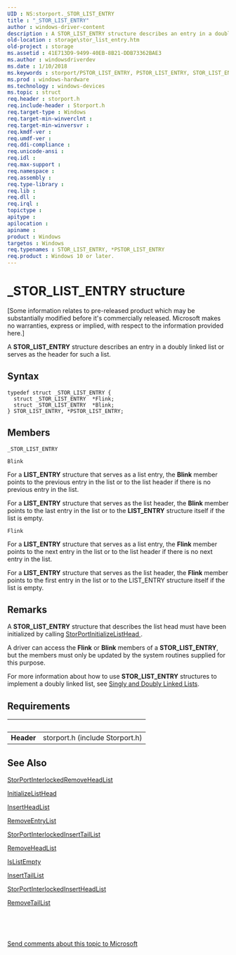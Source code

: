 ```yaml
---
UID : NS:storport._STOR_LIST_ENTRY
title : "_STOR_LIST_ENTRY"
author : windows-driver-content
description : A STOR_LIST_ENTRY structure describes an entry in a doubly linked list or serves as the header for such a list.
old-location : storage\stor_list_entry.htm
old-project : storage
ms.assetid : 41E713D9-9499-40EB-8B21-DDB73362BAE3
ms.author : windowsdriverdev
ms.date : 1/10/2018
ms.keywords : storport/PSTOR_LIST_ENTRY, PSTOR_LIST_ENTRY, STOR_LIST_ENTRY, _STOR_LIST_ENTRY, *PSTOR_LIST_ENTRY, storport/STOR_LIST_ENTRY, storage.stor_list_entry, STOR_LIST_ENTRY structure [Storage Devices], PSTOR_LIST_ENTRY structure pointer [Storage Devices]
ms.prod : windows-hardware
ms.technology : windows-devices
ms.topic : struct
req.header : storport.h
req.include-header : Storport.h
req.target-type : Windows
req.target-min-winverclnt : 
req.target-min-winversvr : 
req.kmdf-ver : 
req.umdf-ver : 
req.ddi-compliance : 
req.unicode-ansi : 
req.idl : 
req.max-support : 
req.namespace : 
req.assembly : 
req.type-library : 
req.lib : 
req.dll : 
req.irql : 
topictype : 
apitype : 
apilocation : 
apiname : 
product : Windows
targetos : Windows
req.typenames : STOR_LIST_ENTRY, *PSTOR_LIST_ENTRY
req.product : Windows 10 or later.
---
```


# _STOR_LIST_ENTRY structure
<p class="CCE_Message">[Some information relates to pre-released product which may be substantially modified before it's commercially released. Microsoft makes no warranties, express or implied, with respect to the information provided here.]

A <b>STOR_LIST_ENTRY</b> structure describes an entry in a doubly linked list or serves as the header for such a list.

## Syntax
````
typedef struct _STOR_LIST_ENTRY {
  struct _STOR_LIST_ENTRY  *Flink;
  struct _STOR_LIST_ENTRY  *Blink;
} STOR_LIST_ENTRY, *PSTOR_LIST_ENTRY;
````

## Members


`_STOR_LIST_ENTRY`



`Blink`

For a <b>LIST_ENTRY</b> structure that serves as a list entry, the <b>Blink</b> member points to the previous entry in the list or to the list header if there is no previous entry in the list.

For a <b>LIST_ENTRY</b> structure that serves as the list header, the <b>Blink</b> member points to the last entry in the list or to the <b>LIST_ENTRY</b> structure itself if the list is empty.

`Flink`

For a <b>LIST_ENTRY</b> structure that serves as a list entry, the <b>Flink</b> member points to the next entry in the list or to the list header if there is no next entry in the list. 

For a <b>LIST_ENTRY</b> structure that serves as the list header, the <b>Flink</b> member points to the first entry in the list or to the LIST_ENTRY structure itself if the list is empty.

## Remarks
A <b>STOR_LIST_ENTRY</b> structure that describes the list head must have been initialized by calling <a href="https://msdn.microsoft.com/E37C54C1-209F-4944-940B-2247E86C8130">StorPortInitializeListHead
</a>.

A driver can access the <b>Flink</b> or <b>Blink</b> members of a <b>STOR_LIST_ENTRY</b>, but the members must only be updated by the system routines supplied for this purpose.

For more information about how to use <b>STOR_LIST_ENTRY</b> structures to implement a doubly linked list, see <a href="https://msdn.microsoft.com/library/windows/hardware/ff563802">Singly and Doubly Linked Lists</a>.

## Requirements
| &nbsp; | &nbsp; |
| ---- |:---- |
| **Header** | storport.h (include Storport.h) |

## See Also

<a href="https://msdn.microsoft.com/library/windows/hardware/mt790430">StorPortInterlockedRemoveHeadList</a>

<a href="..\wdm\nf-wdm-initializelisthead.md">InitializeListHead</a>

<a href="..\wdm\nf-wdm-insertheadlist.md">InsertHeadList</a>

<a href="..\wdm\nf-wdm-removeentrylist.md">RemoveEntryList</a>

<a href="..\storport\nf-storport-storportinterlockedinserttaillist.md">StorPortInterlockedInsertTailList</a>

<a href="..\wdm\nf-wdm-removeheadlist.md">RemoveHeadList</a>

<a href="..\wdm\nf-wdm-islistempty.md">IsListEmpty</a>

<a href="..\wdm\nf-wdm-inserttaillist.md">InsertTailList</a>

<a href="..\storport\nf-storport-storportinterlockedinsertheadlist.md">StorPortInterlockedInsertHeadList</a>

<a href="..\wdm\nf-wdm-removetaillist.md">RemoveTailList</a>

 

 

<a href="mailto:wsddocfb@microsoft.com?subject=Documentation%20feedback [storage\storage]:%20STOR_LIST_ENTRY structure%20 RELEASE:%20(1/10/2018)&amp;body=%0A%0APRIVACY STATEMENT%0A%0AWe use your feedback to improve the documentation. We don't use your email address for any other purpose, and we'll remove your email address from our system after the issue that you're reporting is fixed. While we're working to fix this issue, we might send you an email message to ask for more info. Later, we might also send you an email message to let you know that we've addressed your feedback.%0A%0AFor more info about Microsoft's privacy policy, see http://privacy.microsoft.com/en-us/default.aspx." title="Send comments about this topic to Microsoft">Send comments about this topic to Microsoft</a>